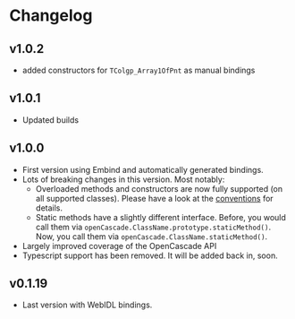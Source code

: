 # Changelog

## v1.0.2
* added constructors for `TColgp_Array1OfPnt` as manual bindings

## v1.0.1
* Updated builds

## v1.0.0
* First version using Embind and automatically generated bindings.
* Lots of breaking changes in this version. Most notably:
  * Overloaded methods and constructors are now fully supported (on all supported classes). Please have a look at the [conventions](embind/conventions.md) for details.
  * Static methods have a slightly different interface. Before, you would call them via `openCascade.ClassName.prototype.staticMethod()`. Now, you call them via `openCascade.ClassName.staticMethod()`.
* Largely improved coverage of the OpenCascade API
* Typescript support has been removed. It will be added back in, soon.

## v0.1.19
* Last version with WebIDL bindings.
